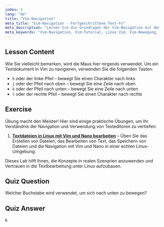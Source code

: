 ```yaml
---
index: 5
lang: "de"
title: "Vim-Navigation"
meta_title: "Vim-Navigation - Fortgeschrittene Text-Fu"
meta_description: "Lernen Sie die Grundlagen der Vim-Navigation mit den Tasten h, j, k, l. Verstehen Sie die wesentlichen Vim-Bewegungen für Anfänger und verbessern Sie Ihre Linux-Befehlszeilenkenntnisse."
meta_keywords: "Vim-Navigation, Vim-Tutorial, Linux Vim, Vim-Bewegung, Vim-Grundlagen, Vim für Anfänger, Linux-Texteditor, Vim-Anleitung"
---
```


## Lesson Content

Wie Sie vielleicht bemerken, wird die Maus hier nirgends verwendet. Um ein Textdokument in Vim zu navigieren, verwenden Sie die folgenden Tasten:

- `h` oder der linke Pfeil – bewegt Sie einen Charakter nach links
- `j` oder der Pfeil nach oben – bewegt Sie eine Zeile nach oben
- `k` oder der Pfeil nach unten – bewegt Sie eine Zeile nach unten
- `l` oder der rechte Pfeil – bewegt Sie einen Charakter nach rechts

## Exercise

Übung macht den Meister! Hier sind einige praktische Übungen, um Ihr Verständnis der Navigation und Verwendung von Texteditoren zu vertiefen:

1. **[Textdateien in Linux mit Vim und Nano bearbeiten](https://labex.io/de/labs/comptia-edit-text-files-in-linux-with-vim-and-nano-591076)** – Üben Sie das Erstellen von Dateien, das Bearbeiten von Text, das Speichern von Dateien und die Navigation mit Vim und Nano in einer echten Linux-Umgebung.

Dieses Lab hilft Ihnen, die Konzepte in realen Szenarien anzuwenden und Vertrauen in die Textbearbeitung unter Linux aufzubauen.

## Quiz Question

Welcher Buchstabe wird verwendet, um sich nach unten zu bewegen?

## Quiz Answer

k
